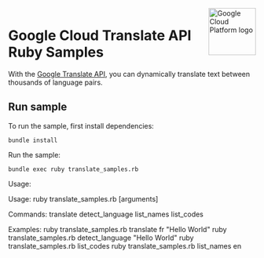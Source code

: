<img src="https://avatars2.githubusercontent.com/u/2810941?v=3&s=96" alt="Google Cloud Platform logo" title="Google Cloud Platform" align="right" height="96" width="96"/>

# Google Cloud Translate API Ruby Samples


With the [Google Translate API][translate_docs], you can dynamically translate
text between thousands of language pairs.

[translate_docs]: https://cloud.google.com/translate/docs/

## Run sample

To run the sample, first install dependencies:

    bundle install

Run the sample:

    bundle exec ruby translate_samples.rb

Usage:

  Usage: ruby translate_samples.rb <command> [arguments]

  Commands:
    translate       <desired-language-code> <text>
    detect_language <text>
    list_names      <language-code-for-display>
    list_codes

  Examples:
    ruby translate_samples.rb translate fr "Hello World"
    ruby translate_samples.rb detect_language "Hello World"
    ruby translate_samples.rb list_codes
    ruby translate_samples.rb list_names en
